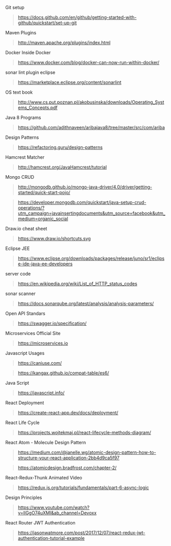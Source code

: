 Git setup 

> https://docs.github.com/en/github/getting-started-with-github/quickstart/set-up-git

Maven Plugins 

> http://maven.apache.org/plugins/index.html

Docker Inside Docker 

> https://www.docker.com/blog/docker-can-now-run-within-docker/

 sonar lint plugin eclipse 
> https://marketplace.eclipse.org/content/sonarlint

OS text book 

> http://www.cs.put.poznan.pl/akobusinska/downloads/Operating_Systems_Concepts.pdf

Java 8 Programs 
> https://github.com/adithnaveen/aribajava8/tree/master/src/com/ariba

Design Patterns 
> https://refactoring.guru/design-patterns

Hamcrest Matcher 
> http://hamcrest.org/JavaHamcrest/tutorial

Mongo CRUD 
> http://mongodb.github.io/mongo-java-driver/4.0/driver/getting-started/quick-start-pojo/

> https://developer.mongodb.com/quickstart/java-setup-crud-operations/?utm_campaign=javainsertingdocuments&utm_source=facebook&utm_medium=organic_social


 Draw.io cheat sheet 
> https://www.draw.io/shortcuts.svg


Eclipse JEE
> https://www.eclipse.org/downloads/packages/release/juno/sr1/eclipse-ide-java-ee-developers


server code 
> https://en.wikipedia.org/wiki/List_of_HTTP_status_codes


sonar scanner 
> https://docs.sonarqube.org/latest/analysis/analysis-parameters/


Open API Standars
> https://swagger.io/specification/


Microservices Official Site 
> https://microservices.io


Javascript Usages 
> https://caniuse.com/

> https://kangax.github.io/compat-table/es6/


Java Script 
> https://javascript.info/

React Deployment 
> https://create-react-app.dev/docs/deployment/


React Life Cycle
> https://projects.wojtekmaj.pl/react-lifecycle-methods-diagram/


React Atom - Molecule Design Pattern 
> https://medium.com/@janelle.wg/atomic-design-pattern-how-to-structure-your-react-application-2bb4d9ca5f97
 
> https://atomicdesign.bradfrost.com/chapter-2/


React-Redux-Thunk Animated Video 
> https://redux.js.org/tutorials/fundamentals/part-6-async-logic


 Design Principles
> https://www.youtube.com/watch?v=llGgO74uXMI&ab_channel=Devoxx


 React Router JWT Authentication 
> https://jasonwatmore.com/post/2017/12/07/react-redux-jwt-authentication-tutorial-example